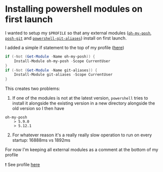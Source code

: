 # Installing powershell modules on first launch

I wanted to setup my `$PROFILE` so that any external modules ([`oh-my-posh`](https://github.com/JanDeDobbeleer/oh-my-posh), [`posh-git`](https://github.com/dahlbyk/posh-git) and [`powershell-git-aliases`](https://github.com/gluons/powershell-git-aliases)) install on first launch.

I added a simple if statement to the top of my profile ([here](https://stackoverflow.com/questions/28740320/how-do-i-check-if-a-powershell-module-is-installed))

```powershell
if (-Not (Get-Module -Name oh-my-posh)) {
    Install-Module oh-my-posh -Scope CurrentUser
} 
if (-Not (Get-Module -Name git-aliases)) {
    Install-Module git-aliases -Scope CurrentUser
}
```

This creates two problems:

1. If one of the modules is not at the latest version, `powershell` tries to install it alongside the existing version in a new directory alongside the old version so I then have

```
oh-my-posh
    > 5.9.0
    > 5.12.1
```

2. For whatever reason it's a really really slow operation to run on every startup: 16888ms vs 1892ms

For now I'm keeping all external modules as a comment at the bottom of my profile

:exclamation: See profile [here](https://github.com/rdmolony/dotfiles-windows)